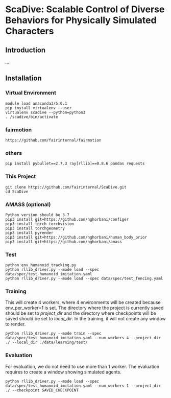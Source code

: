 # ScaDive: Scalable Control of Diverse Behaviors for Physically Simulated Characters

## Introduction

...

## Installation

### Virtual Environment
```
module load anaconda3/5.0.1
pip install virtualenv --user
virtualenv scadive --python=python3
. /scadive/bin/activate
```

### fairmotion
``` 
https://github.com/fairinternal/fairmotion
```

### others
```
pip install pybullet==2.7.3 ray[rllib]==0.8.6 pandas requests
```

### This Project
```
git clone https://github.com/fairinternal/ScaDive.git
cd ScaDive
```

### AMASS (optional)
```
Python version should be 3.7
pip3 install git+https://github.com/nghorbani/configer
pip3 install torch torchvision
pip3 install torchgeometry
pip3 install pyrender
pip3 install git+https://github.com/nghorbani/human_body_prior
pip3 install git+https://github.com/nghorbani/amass
```

### Test
```
python env_humanoid_tracking.py
python rllib_driver.py --mode load --spec data/spec/test_humanoid_imitation.yaml
python rllib_driver.py --mode load --spec data/spec/test_fencing.yaml
```

### Training

This will create 4 workers, where 4 environments will be created because env_per_worker=1 is set. The directory where the project is currently saved should be set to *project_dir* and the directory where checkpoints will be saved should be set to *local_dir*. In the training, it will not create any window to render.

```
python rllib_driver.py --mode train --spec data/spec/test_humanoid_imitation.yaml --num_workers 4 --project_dir ./ --local_dir ./data/learning/test/
```

### Evaluation

For evaluation, we do not need to use more than 1 worker. The evaluation requires to create a window showing simulated agents.

```
python rllib_driver.py --mode load --spec data/spec/test_humanoid_imitation.yaml --num_workers 1 --project_dir ./ --checkpoint SAVED_CHECKPOINT
```

